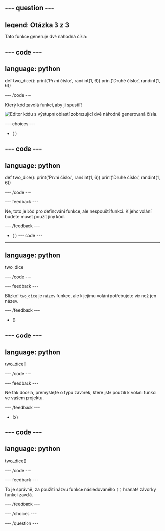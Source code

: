--- question ---
---
legend: Otázka 3 z 3
---

Tato funkce generuje dvě náhodná čísla:

--- code ---
---
language: python
---

def two_dice():
  print('První číslo:', randint(1, 6))
  print('Druhé číslo:', randint(1, 6))

--- /code ---

Který kód zavolá funkci, aby ji spustil?

![Editor kódu s výstupní oblastí zobrazující dvě náhodně generovaná čísla.](images/quiz3.png)

--- choices ---

- ( )

--- code ---
---
language: python
---

def two_dice():
  print('První číslo:', randint(1, 6))
  print('Druhé číslo:', randint(1, 6))

--- /code ---

 --- feedback ---

 Ne, toto je kód pro definování funkce, ale nespouští funkci. K jeho volání budete muset použít jiný kód.

 --- /feedback ---

- ( )
--- code ---
---
language: python
---

two_dice

--- /code ---

 --- feedback ---

Blízko! `two_dice` je název funkce, ale k jejímu volání potřebujete víc než jen název.

 --- /feedback ---

- ()

--- code ---
---
language: python
---

two_dice[]

--- /code ---

 --- feedback ---

 Ne tak docela, přemýšlejte o typu závorek, které jste použili k volání funkcí ve vašem projektu.

 --- /feedback ---

- (x)

--- code ---
---
language: python
---

two_dice()

--- /code ---

 --- feedback ---

 To je správně, za použití názvu funkce následovaného `(` `)` hranaté závorky funkci zavolá.

 --- /feedback ---

--- /choices ---

--- /question ---
